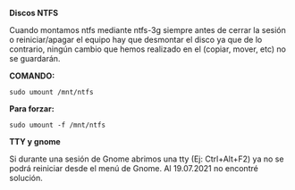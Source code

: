 **Discos NTFS**

Cuando montamos ntfs mediante ntfs-3g siempre antes de cerrar la sesión o reiniciar/apagar el equipo hay que desmontar el disco ya que de lo contrario, ningún cambio que hemos realizado en el (copiar, mover, etc) no se guardarán.

**COMANDO:**

`sudo umount /mnt/ntfs`

**Para forzar:**

`sudo umount -f /mnt/ntfs`

**TTY y gnome**

Si durante una sesión de Gnome abrimos una tty (Ej: Ctrl+Alt+F2) ya no se podrá reiniciar desde el menú de Gnome. Al 19.07.2021 no encontré solución.

